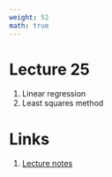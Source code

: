 ```yaml
---
weight: 52
math: true
---
```


# Lecture 25
1. Linear regression
2. Least squares method

# Links
1. [Lecture notes](Lecture-25.pdf)
